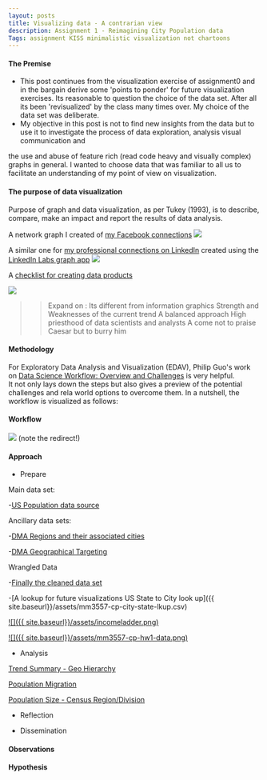 ```yaml
---
layout: posts
title: Visualizing data - A contrarian view
description: Assignment 1 - Reimagining City Population data
Tags: assignment KISS minimalistic visualization not chartoons
---
```


#### The Premise
* This post continues from the visualization exercise of assignment0 and in the bargain derive some 'points to ponder' for future visualization exercises.  Its reasonable to question the choice of the data set.  After all its been 'revisualized' by the class many times over.  My choice of the data set was deliberate.  
* My objective in this post is not to find new insights from the data but to use it to investigate the process of data exploration, analysis visual communication and 

 the use and abuse of feature rich (read code heavy and visually complex) graphs in general. 
I wanted to choose data that was familiar to all us to facilitate an understanding of my point of view on visualization.

#### The purpose of data visualization
Purpose of graph and data visualization, as per Tukey (1993), is to describe, compare, make an impact and report the results of data analysis. 


A network graph I created of [my Facebook connections](http://t.co/TNgVXpwBcy)
[![](https://pbs.twimg.com/media/Bhw6GIeIAAAAGWd.jpg:large)](https://twitter.com/MayankMisra/status/440290740791689217/photo/1/large)


A similar one for [my professional connections on LinkedIn](https://pbs.twimg.com/media/Bhw7p_DIcAA9ce4.jpg:large) created using the [LinkedIn Labs graph app](http://bit.ly/1kKpr1G) 
[![](https://pbs.twimg.com/media/Bhw7p_DIcAA9ce4.jpg:large)](https://twitter.com/MayankMisra/status/440292456224276480/photo/1/large)

A [checklist for creating data products](http://www.juiceanalytics.com/writing/a-checklist-for-creating-data-products/)

[![](http://www.juiceanalytics.com/writing/a-checklist-for-creating-data-products/)](http://juiceanalytics.com/wp-content/uploads/2013/10/JuiceChecklist-ProductManager.png)

>> Expand on :
Its different from information graphics
Strength and Weaknesses of the current trend
A balanced approach
High priesthood of data scientists and analysts
A come not to praise Caesar but to burry him

#### Methodology
For Exploratory Data Analysis and Visualization (EDAV), Philip Guo's work on [Data Science Workflow: Overview and Challenges](http://cacm.acm.org/blogs/blog-cacm/169199-data-science-workflow-overview-and-challenges/fulltext) is very helpful.  
It not only lays down the steps but also gives a preview of the potential challenges and rela world options to overcome them.  In a nutshell, the workflow is visualized as follows:

#### Workflow
[![](http://cacm.acm.org/system/assets/0001/3678/rp-overview.jpg)](http://cacm.acm.org/blogs/blog-cacm/169199-data-science-workflow-overview-and-challenges/fulltext) 
(note the redirect!)


#### Approach

* Prepare

Main data set: 

-[US Population data source](https://github.com/malecki/edav/blob/uspop/projects/popgraph/get-data.py)

Ancillary data sets: 

-[DMA Regions and their associated cities](http://goo.gl/itBaJE)

-[DMA Geographical Targeting](http://goo.gl/zYf1gK)

Wrangled Data

-[Finally the cleaned data set](http://public.tableausoftware.com/views/City_Population_Trend/Data?:embed=y&:display_count=no)

-[A lookup for future visualizations US State to City look up]({{ site.baseurl}}/assets/mm3557-cp-city-state-lkup.csv)

[![]({{ site.baseurl}}/assets/incomeladder.png)](http://www.nytimes.com/2013/07/22/business/in-climbing-income-ladder-location-matters.html?_r=0)

[![]({{ site.baseurl}}/assets/mm3557-cp-hw1-data.png)](http://public.tableausoftware.com/views/City_Population_Trend/Data?:embed=y&:display_count=no)

* Analysis

[Trend Summary - Geo Hierarchy](http://public.tableausoftware.com/views/City_Population_Trend/TrendSummary-GeoHierarchy?:embed=y&:display_count=no)

[Population Migration](http://public.tableausoftware.com/views/City_Population_Trend/PopulationMigration?:embed=y&:display_count=no)

[Population Size - Census Region/Division](http://public.tableausoftware.com/views/City_Population_Trend/PopulationSize-CensusRegionDivision?:embed=y&:display_count=no)



* Reflection

* Dissemination

#### Observations

#### Hypothesis




